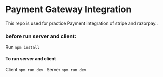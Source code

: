 # Payment Gateway Integration

This repo is used for practice Payment integration of stripe and razorpay..

### before run server and client:

Run ```npm install```
#### To run server and client
Client ```npm run dev ```
Server ```npm run dev ```

